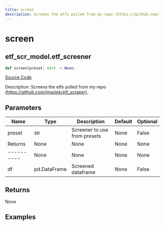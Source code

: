 ```yaml
---
title: screen
description: Screens the etfs pulled from my repo (https://github.com/jmaslek/etf_scraper),
---
```

# screen

## etf_scr_model.etf_screener

```python
def screen(preset: str) -> None:
```
[Source Code](https://github.com/OpenBB-finance/OpenBBTerminal/tree/main/openbb_terminal/etf/screener/screener_model.py#L42)

Description: Screens the etfs pulled from my repo (https://github.com/jmaslek/etf_scraper),

## Parameters

| Name | Type | Description | Default | Optional |
| ---- | ---- | ----------- | ------- | -------- |
| preset | str | Screener to use from presets | None | False |
| Returns | None | None | None | None |
| ---------- | None | None | None | None |
| df | pd.DataFrame | Screened dataframe | None | False |

## Returns

None

## Examples

